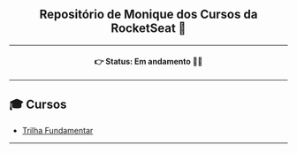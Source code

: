 <h2 align='center'>Repositório de Monique dos Cursos da RocketSeat 🍄</h2>

<hr>

<h4 align='center'>
👉 Status: Em andamento 🔄🎡
</h4>

<hr>

## 🎓 Cursos

-   [Trilha Fundamentar](https://github.com/Eufrazine/Projects/tree/main/Rocketseat/TrilhaFundamentar)

<hr>
